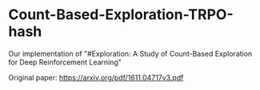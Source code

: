 # Count-Based-Exploration-TRPO-hash
Our implementation of "#Exploration: A Study of Count-Based Exploration for Deep Reinforcement Learning"

Original paper: https://arxiv.org/pdf/1611.04717v3.pdf
